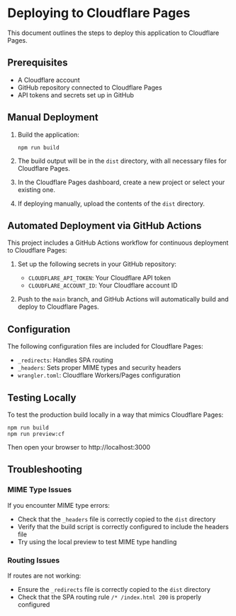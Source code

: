 # Deploying to Cloudflare Pages

This document outlines the steps to deploy this application to Cloudflare Pages.

## Prerequisites

- A Cloudflare account
- GitHub repository connected to Cloudflare Pages
- API tokens and secrets set up in GitHub

## Manual Deployment

1. Build the application:
   ```
   npm run build
   ```

2. The build output will be in the `dist` directory, with all necessary files for Cloudflare Pages.

3. In the Cloudflare Pages dashboard, create a new project or select your existing one.

4. If deploying manually, upload the contents of the `dist` directory.

## Automated Deployment via GitHub Actions

This project includes a GitHub Actions workflow for continuous deployment to Cloudflare Pages:

1. Set up the following secrets in your GitHub repository:
   - `CLOUDFLARE_API_TOKEN`: Your Cloudflare API token
   - `CLOUDFLARE_ACCOUNT_ID`: Your Cloudflare account ID

2. Push to the `main` branch, and GitHub Actions will automatically build and deploy to Cloudflare Pages.

## Configuration

The following configuration files are included for Cloudflare Pages:

- `_redirects`: Handles SPA routing
- `_headers`: Sets proper MIME types and security headers
- `wrangler.toml`: Cloudflare Workers/Pages configuration

## Testing Locally

To test the production build locally in a way that mimics Cloudflare Pages:

```
npm run build
npm run preview:cf
```

Then open your browser to http://localhost:3000

## Troubleshooting

### MIME Type Issues

If you encounter MIME type errors:
- Check that the `_headers` file is correctly copied to the `dist` directory
- Verify that the build script is correctly configured to include the headers file
- Try using the local preview to test MIME type handling

### Routing Issues

If routes are not working:
- Ensure the `_redirects` file is correctly copied to the `dist` directory
- Check that the SPA routing rule `/* /index.html 200` is properly configured 
